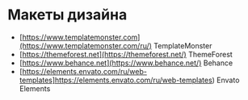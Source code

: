 # Макеты дизайна

- [https://www.templatemonster.com](https://www.templatemonster.com/ru/) TemplateMonster
- [https://themeforest.net](https://themeforest.net/) ThemeForest
- [https://www.behance.net](https://www.behance.net/) Behance
- [https://elements.envato.com/ru/web-templates]https://elements.envato.com/ru/web-templates) Envato Elements
